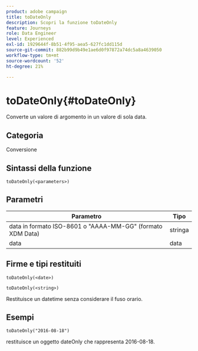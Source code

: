 ```yaml
---
product: adobe campaign
title: toDateOnly
description: Scopri la funzione toDateOnly
feature: Journeys
role: Data Engineer
level: Experienced
exl-id: 1929644f-8b51-4f95-aea5-627fc1dd115d
source-git-commit: 882b99d9b49e1ae6d0f97872a74dc5a8a4639050
workflow-type: tm+mt
source-wordcount: '52'
ht-degree: 21%

---
```


# toDateOnly{#toDateOnly}

Converte un valore di argomento in un valore di sola data.

## Categoria

Conversione

## Sintassi della funzione

`toDateOnly(<parameters>)`

## Parametri

| Parametro | Tipo |
|-----------|------------------|
| data in formato ISO-8601 o &quot;AAAA-MM-GG&quot; (formato XDM Data) | stringa |
| data | data |

## Firme e tipi restituiti

`toDateOnly(<date>)`

`toDateOnly(<string>)`

Restituisce un datetime senza considerare il fuso orario.

## Esempi

`toDateOnly("2016-08-18")`

restituisce un oggetto dateOnly che rappresenta 2016-08-18.
